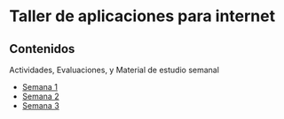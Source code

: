 # Taller de aplicaciones para internet

## Contenidos

Actividades, Evaluaciones, y Material de estudio semanal
* [Semana 1](https://github.com/jpgt155/estudio/blob/main/Taller%20de%20aplicaciones%20para%20internet/Semana%201/README.md)
* [Semana 2](https://github.com/jpgt155/estudio/blob/main/Taller%20de%20aplicaciones%20para%20internet/Semana%202/README.md)
* [Semana 3](https://github.com/jpgt155/estudio/blob/main/Taller%20de%20aplicaciones%20para%20internet/Semana%203/README.md)
